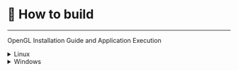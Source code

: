 # 🚀 How to build
---

OpenGL Installation Guide and Application Execution


<details>
  <summary>Linux</summary>
  ---> To download OpenGL on Ubuntu, you can run the <mark>sudo.sh</mark> in <mark>lib-install/linux/sudo.sh</mark>.
        <b>bash ./Floyd-Machine/lib-install/linux/sudo.sh </b>

      
  or do it by your self using the next comands:


  sudo apt update

  sudo apt install build-essential g++

  sudo apt install build-essential cmake xorg-dev libglfw3 libglfw3-dev libglew-dev
  
  sudo apt install libgl-dev libglfw3-dev

  
</details>

<details>
  <summary>Windows</summary>
  Still no compatible with Windows  
</details>


<mark></mark>
